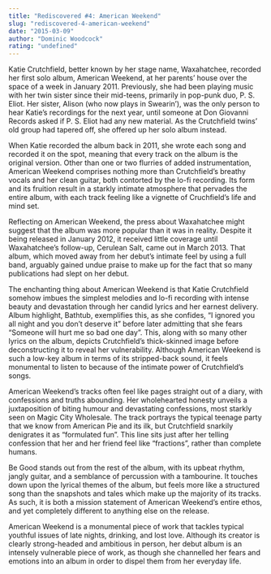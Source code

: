 ```yaml
---
title: "Rediscovered #4: American Weekend"
slug: "rediscovered-4-american-weekend"
date: "2015-03-09"
author: "Dominic Woodcock"
rating: "undefined"
---
```


Katie Crutchfield, better known by her stage name, Waxahatchee, recorded her first solo album, American Weekend, at her parents’ house over the space of a week in January 2011. Previously, she had been playing music with her twin sister since their mid-teens, primarily in pop-punk duo, P. S. Eliot. Her sister, Alison (who now plays in Swearin’), was the only person to hear Katie’s recordings for the next year, until someone at Don Giovanni Records asked if P. S. Eliot had any new material. As the Crutchfield twins’ old group had tapered off, she offered up her solo album instead.

When Katie recorded the album back in 2011, she wrote each song and recorded it on the spot, meaning that every track on the album is the original version. Other than one or two flurries of added instrumentation, American Weekend comprises nothing more than Crutchfield’s breathy vocals and her clean guitar, both contorted by the lo-fi recording. Its form and its fruition result in a starkly intimate atmosphere that pervades the entire album, with each track feeling like a vignette of Cruchfield’s life and mind set.

Reflecting on American Weekend, the press about Waxahatchee might suggest that the album was more popular than it was in reality. Despite it being released in January 2012, it received little coverage until Waxahatchee’s follow-up, Cerulean Salt, came out in March 2013. That album, which moved away from her debut’s intimate feel by using a full band, arguably gained undue praise to make up for the fact that so many publications had slept on her debut.

The enchanting thing about American Weekend is that Katie Crutchfield somehow imbues the simplest melodies and lo-fi recording with intense beauty and devastation through her candid lyrics and her earnest delivery. Album highlight, Bathtub, exemplifies this, as she confides, “I ignored you all night and you don’t deserve it” before later admitting that she fears “Someone will hurt me so bad one day”. This, along with so many other lyrics on the album, depicts Crutchfield’s thick-skinned image before deconstructing it to reveal her vulnerability. Although American Weekend is such a low-key album in terms of its stripped-back sound, it feels monumental to listen to because of the intimate power of Crutchfield’s songs.

American Weekend’s tracks often feel like pages straight out of a diary, with confessions and truths abounding. Her wholehearted honesty unveils a juxtaposition of biting humour and devastating confessions, most starkly seen on Magic City Wholesale. The track portrays the typical teenage party that we know from American Pie and its ilk, but Crutchfield snarkily denigrates it as “formulated fun”. This line sits just after her telling confession that her and her friend feel like “fractions”, rather than complete humans.

Be Good stands out from the rest of the album, with its upbeat rhythm, jangly guitar, and a semblance of percussion with a tambourine. It touches down upon the lyrical themes of the album, but feels more like a structured song than the snapshots and tales which make up the majority of its tracks. As such, it is both a mission statement of American Weekend’s entire ethos, and yet completely different to anything else on the release.

American Weekend is a monumental piece of work that tackles typical youthful issues of late nights, drinking, and lost love. Although its creator is clearly strong-headed and ambitious in person, her debut album is an intensely vulnerable piece of work, as though she channelled her fears and emotions into an album in order to dispel them from her everyday life.
